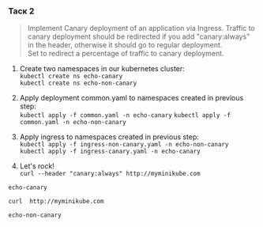 ### Таск 2 ###  
>Implement Canary deployment of an application via Ingress. Traffic to canary deployment should be redirected if you add "canary:always" in the header, otherwise it should go to regular deployment.  
Set to redirect a percentage of traffic to canary deployment.  

1. Create two namespaces in our kubernetes cluster:  
`kubectl create ns echo-canary`  
`kubectl create ns echo-non-canary`  

2. Apply deployment common.yaml to namespaces created in previous step:  
`kubectl apply -f common.yaml -n echo-canary` 
`kubectl apply -f common.yaml -n echo-non-canary`  

3. Apply ingress to namespaces created in previous step:  
`kubectl apply -f ingress-non-canary.yaml -n echo-non-canary`  
`kubectl apply -f ingress-canary.yaml -n echo-canary`  

4. Let's rock!  
`curl --header "canary:always" http://myminikube.com` 
```console
echo-canary
```

`curl  http://myminikube.com`  
```console
echo-non-canary
```
